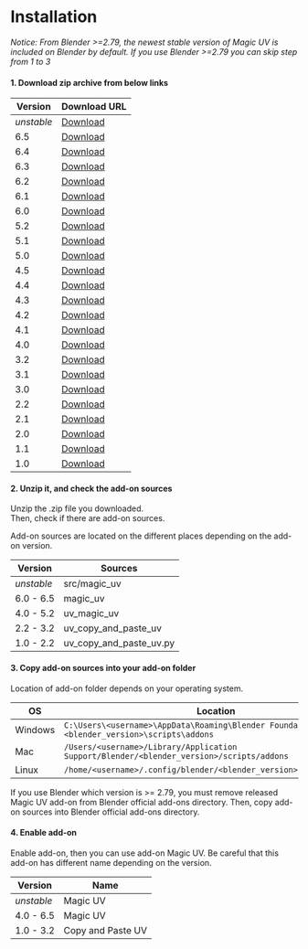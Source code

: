 # Installation

*Notice: From Blender >=2.79, the newest stable version of Magic UV is included on Blender by default. If you use Blender >=2.79 you can skip step from 1 to 3*


#### 1. Download zip archive from below links

|Version|Download URL|
|---|---|
|*unstable*|[Download](https://github.com/nutti/Magic-UV/archive/master.zip)|
|6.5|[Download](https://github.com/nutti/Magic-UV/releases/tag/v6.5)|
|6.4|[Download](https://github.com/nutti/Magic-UV/releases/tag/v6.4)|
|6.3|[Download](https://github.com/nutti/Magic-UV/releases/tag/v6.3)|
|6.2|[Download](https://github.com/nutti/Magic-UV/releases/tag/v6.2)|
|6.1|[Download](https://github.com/nutti/Magic-UV/releases/tag/v6.1)|
|6.0|[Download](https://github.com/nutti/Magic-UV/releases/tag/v6.0)|
|5.2|[Download](https://github.com/nutti/Magic-UV/releases/tag/v5.2)|
|5.1|[Download](https://github.com/nutti/Magic-UV/releases/tag/v5.1)|
|5.0|[Download](https://github.com/nutti/Magic-UV/releases/tag/v5.0)|
|4.5|[Download](https://github.com/nutti/Magic-UV/releases/tag/v4.5)|
|4.4|[Download](https://github.com/nutti/Magic-UV/releases/tag/v4.4)|
|4.3|[Download](https://github.com/nutti/Magic-UV/releases/tag/v4.3)|
|4.2|[Download](https://github.com/nutti/Magic-UV/releases/tag/v4.2)|
|4.1|[Download](https://github.com/nutti/Magic-UV/releases/tag/v4.1)|
|4.0|[Download](https://github.com/nutti/Magic-UV/releases/tag/v4.0)|
|3.2|[Download](https://github.com/nutti/Magic-UV/releases/tag/v3.2)|
|3.1|[Download](https://github.com/nutti/Magic-UV/releases/tag/v3.1)|
|3.0|[Download](https://github.com/nutti/Magic-UV/releases/tag/v3.0)|
|2.2|[Download](https://github.com/nutti/Magic-UV/releases/tag/v2.2)|
|2.1|[Download](https://github.com/nutti/Magic-UV/releases/tag/v2.1)|
|2.0|[Download](https://github.com/nutti/Magic-UV/releases/tag/v2.0)|
|1.1|[Download](https://github.com/nutti/Magic-UV/releases/tag/v1.1)|
|1.0|[Download](https://github.com/nutti/Magic-UV/releases/tag/v1.0)|


#### 2. Unzip it, and check the add-on sources

Unzip the .zip file you downloaded.  
Then, check if there are add-on sources.

Add-on sources are located on the different places depending on the add-on version.

|Version|Sources|
|---|---|
|*unstable*|src/magic_uv|
|6.0 - 6.5|magic_uv|
|4.0 - 5.2|uv_magic_uv|
|2.2 - 3.2|uv_copy_and_paste_uv|
|1.0 - 2.2|uv_copy_and_paste_uv.py|


#### 3. Copy add-on sources into your add-on folder

Location of add-on folder depends on your operating system.

|OS|Location|
|---|---|
|Windows|`C:\Users\<username>\AppData\Roaming\Blender Foundation\Blender\<blender_version>\scripts\addons`|
|Mac|`/Users/<username>/Library/Application Support/Blender/<blender_version>/scripts/addons`|
|Linux|`/home/<username>/.config/blender/<blender_version>/scripts/addons`|

If you use Blender which version is >= 2.79, you must remove released Magic UV add-on from Blender official add-ons directory.
Then, copy add-on sources into Blender official add-ons directory.


#### 4. Enable add-on

Enable add-on, then you can use add-on Magic UV.
Be careful that this add-on has different name depending on the version.

|Version|Name|
|---|---|
|*unstable*|Magic UV|
|4.0 - 6.5|Magic UV|
|1.0 - 3.2|Copy and Paste UV|
